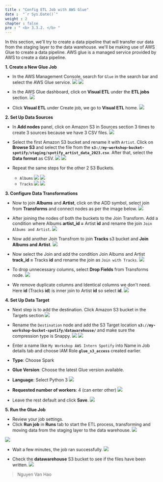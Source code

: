 ```yaml
---
title : "Config ETL Job with AWS Glue"
date :  "`r Sys.Date()`" 
weight : 2 
chapter : false
pre : " <b> 3.3.2. </b> "
---
```

In this section, we'll try to create a data pipeline that will transfer our data from the staging layer to the data warehouse. we'll be making use of AWS Glue to create a data pipeline. AWS glue is a managed service provided by AWS to create a data pipeline.

**1. Create a New Glue Job**
- In the AWS Management Console, search for `Glue` in the search bar and select the AWS Glue service.
![](/images/3.implementation/3.3.setup-aws-glue-for-etl/3.3.2.config-etl-with-aws-glue/choose_glue.png)
![](/images/3.implementation/3.3.setup-aws-glue-for-etl/3.3.2.config-etl-with-aws-glue/glue_home.png)

- In the AWS Glue dashboard, click on **Visual ETL** under the **ETL jobs** section.
![](/images/3.implementation/3.3.setup-aws-glue-for-etl/3.3.2.config-etl-with-aws-glue/choose_visual_ETL.png)

- Click **Visual ETL** under Create job, we go to **Visual ETL** home.
![](/images/3.implementation/3.3.setup-aws-glue-for-etl/3.3.2.config-etl-with-aws-glue/visual_ETL_home.png)

**2. Set Up Data Sources**
- In **Add nodes** panel, click on Amazon S3 in Sources section 3 times to create 3 sources because we have 3 CSV files.
![](/images/3.implementation/3.3.setup-aws-glue-for-etl/3.3.2.config-etl-with-aws-glue/add_3_sources.png)

- Select the first Amazon S3 bucket and rename it with `Artist`. Click on **Browse S3** and select the file from the **`s3://my-workshop-bucket-spotify/staging/spotify_artist_data_2023.csv`**. After that, select the **Data format** as CSV.
![](/images/3.implementation/3.3.setup-aws-glue-for-etl/3.3.2.config-etl-with-aws-glue/done_config_first_source_artist.png)
![](/images/3.implementation/3.3.setup-aws-glue-for-etl/3.3.2.config-etl-with-aws-glue/choose_s3_url_artist_first_source.png)

- Repeat the same steps for the other 2 S3 Buckets.
  - `Albums`
  ![](/images/3.implementation/3.3.setup-aws-glue-for-etl/3.3.2.config-etl-with-aws-glue/done_config_second_source_albums.png)
  ![](/images/3.implementation/3.3.setup-aws-glue-for-etl/3.3.2.config-etl-with-aws-glue/choose_s3_url_albums_second_source.png)
  - `Tracks`
  ![](/images/3.implementation/3.3.setup-aws-glue-for-etl/3.3.2.config-etl-with-aws-glue/done_config_third_source_tracks.png)
  ![](/images/3.implementation/3.3.setup-aws-glue-for-etl/3.3.2.config-etl-with-aws-glue/choose_s3_url_tracks_third_source.png)

**3. Configure Data Transformations**
- Now to join **Albums** and **Artist**, click on the ADD symbol, select join from **Transforms** and connect nodes as per the image below.
![](/images/3.implementation/3.3.setup-aws-glue-for-etl/3.3.2.config-etl-with-aws-glue/choose_join_artist_albums.png)

- After joining the nodes of both the buckets to the Join Transform. Add a condition where Albums **artist_id =** Artist **id** and rename the join `Join Albums and Artist`.
![](/images/3.implementation/3.3.setup-aws-glue-for-etl/3.3.2.config-etl-with-aws-glue/done_config_transform_join_albums_artist.png)

- Now add another Join Transfrom to join **Tracks** s3 bucket and **Join Albums and Artist**.
![](/images/3.implementation/3.3.setup-aws-glue-for-etl/3.3.2.config-etl-with-aws-glue/choose_join_tracks_with_albums_and_artist.png)

- Now select the Join and add the condition Join Albums and Artist **track_id =** Tracks **id** and rename the join as `Join with Tracks`.
![](/images/3.implementation/3.3.setup-aws-glue-for-etl/3.3.2.config-etl-with-aws-glue/done_config_transform_join_with_tracks.png)

- To drop unnecessary columns, select **Drop Fields** from Transforms node.
![](/images/3.implementation/3.3.setup-aws-glue-for-etl/3.3.2.config-etl-with-aws-glue/choose_drop_fields.png)

- We remove duplicate columns and Identical columns we don't need. Here **id** (Tracks **id**) is inner join to Artist **id** so select **id**.
![](/images/3.implementation/3.3.setup-aws-glue-for-etl/3.3.2.config-etl-with-aws-glue/done_config_drop_fields.png)

**4. Set Up Data Target**
- Next step is to add the destination. Click Amazon S3 bucket in the Targets section
![](/images/3.implementation/3.3.setup-aws-glue-for-etl/3.3.2.config-etl-with-aws-glue/choose_target.png)

- Rename the `Destination` node and add the S3 Target location **`s3://my-workshop-bucket-spotify/datawarehouse/`** and make sure the compression type is Snappy.
![](/images/3.implementation/3.3.setup-aws-glue-for-etl/3.3.2.config-etl-with-aws-glue/done_config_target.png)
![](/images/3.implementation/3.3.setup-aws-glue-for-etl/3.3.2.config-etl-with-aws-glue/choose_s3_url_destination.png)

- Enter a name like `My Workshop AWS Intern Spotify` into Name in Job details tab and choose IAM Role **`glue_s3_access`** created earlier.
- **Type**: Choose Spark
- **Glue Version**: Choose the latest Glue version available.
- **Language**: Select Python 3
![](/images/3.implementation/3.3.setup-aws-glue-for-etl/3.3.2.config-etl-with-aws-glue/job_details_rename_and_choose_role.png)

- **Requested number of workers**: 4 (can enter other)
![](/images/3.implementation/3.3.setup-aws-glue-for-etl/3.3.2.config-etl-with-aws-glue/choose_worker_numbers.png) 

- Leave the rest default and click **Save**.
![](/images/3.implementation/3.3.setup-aws-glue-for-etl/3.3.2.config-etl-with-aws-glue/save_job_success.png)

**5. Run the Glue Job**
-  Review your job settings.
-  Click **Run job** in **Runs** tab to start the ETL process, transforming and moving data from the staging layer to the data warehouse.
![](/images/3.implementation/3.3.setup-aws-glue-for-etl/3.3.2.config-etl-with-aws-glue/choose_run_job.png)

![](/images/3.implementation/3.3.setup-aws-glue-for-etl/3.3.2.config-etl-with-aws-glue/run_job_started.png)

- Wait a few minutes, the job ran successfully.
![](/images/3.implementation/3.3.setup-aws-glue-for-etl/3.3.2.config-etl-with-aws-glue/run_job_success.png)

- Check the **datawarehouse** S3 bucket to see if the files have been written.
![](/images/3.implementation/3.3.setup-aws-glue-for-etl/3.3.2.config-etl-with-aws-glue/file_written_into_destination.png)

> Nguyen Van Hao